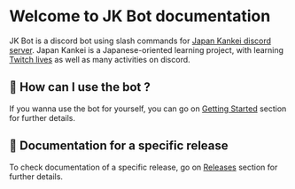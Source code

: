 # Welcome to JK Bot documentation

JK Bot is a discord bot using slash commands for [Japan Kankei discord server](https://discord.gg/kR83CU3v4Z).
Japan Kankei is a Japanese-oriented learning project, with learning [Twitch lives](https://www.twitch.tv/japankankei) as well as many activities on discord.

## 🤖 How can I use the bot ?

If you wanna use the bot for yourself, you can go on [Getting Started](getting_started.md) section for further details.

## 🔖 Documentation for a specific release

To check documentation of a specific release, go on [Releases](releases/v1.3.md) section for further details.
